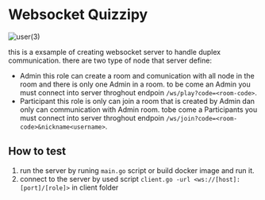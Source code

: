 # Websocket Quizzipy
![user(3)](https://user-images.githubusercontent.com/56477571/204069227-319a7c07-742e-4318-aa61-8ae05ee9e19c.jpg)

this is a exsample of creating websocket server to handle duplex communication.
there are two type of node that server define:
- Admin this role can create a room and comunication with all node in the room and there is only one Admin in a room.
to be come an Admin you must connect into server throghout endpoin `/ws/play?code=<room-code>`.
- Participant this role is only can join a room that is created by Admin dan only can communication with Admin room.
tobe come a Participants you must connect into server throghout endpoin `/ws/join?code=<room-code>&nickname<username>`.

## How to test
1. run the server by runing `main.go` script or build docker image and run it.
2. connect to the server by used script `client.go -url <ws://[host]:[port]/[role]>` in client folder
